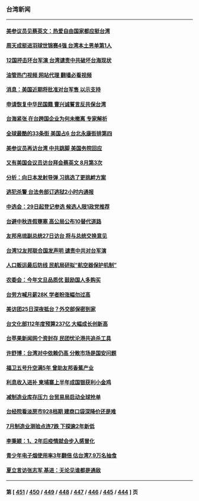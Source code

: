 ### 台湾新闻
---
#### [美参议员见蔡英文：热爱自由国家都应挺台湾](../../pages/ncid1349361/n13810597.md?08262045) 
#### [周天成挺进羽球世锦赛4强 台湾本土男单第1人](../../pages/ncid1349361/n13810656.md?08262045) 
#### [12国抨击环台军演 台湾谴责中共破坏台海现状](../../pages/ncid1349361/n13810397.md?08262045) 
#### [油管热门视频 网站代理 翻墙必看视频](http://209.222.30.114:81/youtube.html?08262045)
#### [消息：美国近期将批准对台军售 以示支持](../../pages/ncid1349361/n13810468.md?08262045) 
#### [申请恢复中华民国籍 曹兴诚誓言反共保台湾](../../pages/ncid1349361/n13810344.md?08262045) 
#### [台海紧张 在台跨国企业为何未撤离 专家解析](../../pages/ncid1349361/n13810314.md?08262045) 
#### [全球最酷的33条街 美国占6 台北永康街排第四](../../pages/ncid1349361/n13810229.md?08262045) 
#### [美参议员再访台湾 中共跳脚 美国务院回应](../../pages/ncid1349361/n13810196.md?08262045) 
#### [又有美国会议员访台拜会蔡英文 8月第3次](../../pages/ncid1349361/n13810061.md?08262045) 
#### [分析：向日本发射导弹 习挑选了更挑衅方案](../../pages/ncid1349361/n13809384.md?08262045) 
#### [逃犯杀警 台法务部订逃狱2小时内通报](../../pages/ncid1349361/n13810038.md?08262045) 
#### [中选会：29日起登记参选 候选人限1政党推荐](../../pages/ncid1349361/n13810048.md?08262045) 
#### [台避中秋连假壅塞 高公局公布10替代道路](../../pages/ncid1349361/n13810008.md?08262045) 
#### [友邦帛琉副总统27日访台 将与总统交换意见](../../pages/ncid1349361/n13810033.md?08262045) 
#### [台湾12友邦联合国发声明 谴责中共对台军演](../../pages/ncid1349361/n13809920.md?08262045) 
#### [人口贩运最后防线 民航局研拟“航空器保护机制”](../../pages/ncid1349361/n13810039.md?08262045) 
#### [农委会：今年文旦品质优 鼓励国人多购买](../../pages/ncid1349361/n13810006.md?08262045) 
#### [台劳方喊月薪28K 学者盼涨幅勿过高](../../pages/ncid1349361/n13810002.md?08262045) 
#### [美访团25日深夜抵台？外交部保密到家](../../pages/ncid1349361/n13809975.md?08262045) 
#### [台文化部112年度预算237亿 大幅成长创新高](../../pages/ncid1349361/n13809860.md?08262045) 
#### [台苹果新闻网个资封存 民团忧沦港共追杀工具](../../pages/ncid1349361/n13809976.md?08262045) 
#### [许舒博：台湾对中依赖仍高 分散市场是国安问题](../../pages/ncid1349361/n13809854.md?08262045) 
#### [福卫五号升空满5年 曾助友邦香蕉产业](../../pages/ncid1349361/n13810013.md?08262045) 
#### [利息收入进补 柬埔寨上半年成国银获利小金鸡](../../pages/ncid1349361/n13809978.md?08262045) 
#### [减制造业库存压力 台贸易局启动全球抢单](../../pages/ncid1349361/n13809955.md?08262045) 
#### [台经院看淡房市928档期 建商口袋深降价还是难](../../pages/ncid1349361/n13809951.md?08262045) 
#### [7月制造业测验点连7跌 下探逾2年新低](../../pages/ncid1349361/n13809949.md?08262045) 
#### [李秉颖：1、2年后疫情就会步入感冒化](../../pages/ncid1349361/n13809924.md?08262045) 
#### [青少年电子烟使用率3年翻倍 估台湾7.9万名抽食](../../pages/ncid1349361/n13809926.md?08262045) 
#### [夏立言访张志军 基进：无论见谁都是通敌](../../pages/ncid1349361/n13809868.md?08262045) 

---
#### 第 [ [451](./451.md?08262045) / [450](./450.md?08262045) / [449](./449.md?08262045) / [448](./448.md?08262045) / [447](./447.md?08262045) / [446](./446.md?08262045) / [445](./445.md?08262045) / [444](./444.md?08262045) ] 页
